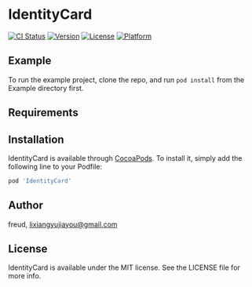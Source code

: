 # IdentityCard

[![CI Status](http://img.shields.io/travis/freud/IdentityCard.svg?style=flat)](https://travis-ci.org/freud/IdentityCard)
[![Version](https://img.shields.io/cocoapods/v/IdentityCard.svg?style=flat)](http://cocoapods.org/pods/IdentityCard)
[![License](https://img.shields.io/cocoapods/l/IdentityCard.svg?style=flat)](http://cocoapods.org/pods/IdentityCard)
[![Platform](https://img.shields.io/cocoapods/p/IdentityCard.svg?style=flat)](http://cocoapods.org/pods/IdentityCard)

## Example

To run the example project, clone the repo, and run `pod install` from the Example directory first.

## Requirements

## Installation

IdentityCard is available through [CocoaPods](http://cocoapods.org). To install
it, simply add the following line to your Podfile:

```ruby
pod 'IdentityCard'
```

## Author

freud, lixiangyujiayou@gmail.com

## License

IdentityCard is available under the MIT license. See the LICENSE file for more info.
